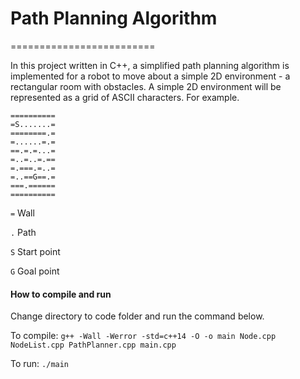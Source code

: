 # Path Planning Algorithm
=========================

In this project written in C++, a simplified path planning algorithm is implemented for a robot to move about a simple 2D environment - a rectangular room with obstacles.
A simple 2D environment will be represented as a grid of ASCII characters. 
For example. 
```
==========
=S.......=
========.=
=......=.=
==.=.=...=
=..=..=.==
=.===.=..=
=..==G==.=
===.======
==========
```

`=` Wall

`.` Path

`S` Start point

`G` Goal point

#### How to compile and run
Change directory to code folder and run the command below.

To compile: 
`g++ -Wall -Werror -std=c++14 -O -o main Node.cpp NodeList.cpp PathPlanner.cpp main.cpp`

To run:
`./main`
